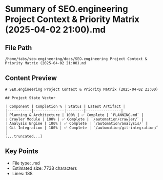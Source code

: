 # Summary of SEO.engineering Project Context & Priority Matrix (2025-04-02 21:00).md
  
## File Path
`/home/tabs/seo-engineering/docs/SEO.engineering Project Context & Priority Matrix (2025-04-02 21:00).md`

## Content Preview
```
# SEO.engineering Project Context & Priority Matrix (2025-04-02 21:00)

## Project State Vector

| Component | Completion % | Status | Latest Artifact |
|-----------|--------------|--------|----------------|
| Planning & Architecture | 100% | ✅ Complete | `PLANNING.md` |
| Crawler Module | 100% | ✅ Complete | `/automation/crawler/` |
| Analysis Engine | 100% | ✅ Complete | `/automation/analysis/` |
| Git Integration | 100% | ✅ Complete | `/automation/git-integration/` |
[...truncated...]
```

## Key Points
- File type: .md
- Estimated size: 7738 characters
- Lines: 188
